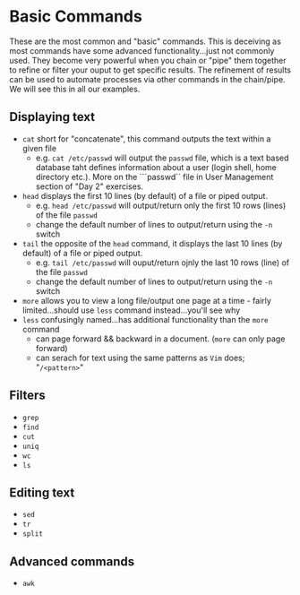 # Basic Commands

These are the most common and "basic" commands.  This is deceiving as most commands have some advanced functionality...just not commonly used.  They become very powerful when you chain or "pipe" them together to refine or filter your ouput to get specific results.  The refinement of results can be used to automate processes via other commands in the chain/pipe.  We will see this in all our examples.

## Displaying text
- ```cat``` short for "concatenate", this command outputs the text within a given file
    - e.g. ```cat /etc/passwd``` will output the ```passwd``` file, which is a text based database taht defines information about a user (login shell, home directory etc.).  More on the ```passwd`` file in User Management section of "Day 2" exercises.
- ```head``` displays the first 10 lines (by default) of a file or piped output.
    - e.g. ```head /etc/passwd``` will output/return only the first 10 rows (lines) of the file ```passwd```
    - change the default number of lines to output/return using the ```-n``` switch
- ```tail``` the opposite of the ```head``` command, it displays the last 10 lines (by default) of a file or piped output.
    - e.g. ```tail /etc/passwd``` will ouput/return ojnly the last 10 rows (line) of the file ```passwd```
    - change the default number of lines to output/return using the ```-n``` switch
- ```more``` allows you to view a long file/output one page at a time - fairly limited...should use ```less``` command instead...you'll see why
- ```less``` confusingly named...has additional functionality than the ```more``` command
    - can page forward && backward in a document. (```more``` can only page forward)
    - can serach for text using the same patterns as ```Vim``` does; "```/<pattern>```"

## Filters
- ```grep```
- ```find```
- ```cut```
- ```uniq```
- ```wc```
- ```ls```

## Editing text
- ```sed```
- ```tr```
- ```split```

## Advanced commands
- ```awk```